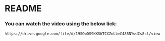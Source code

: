 # README

### You can watch the video using the below lick:   

`https://drive.google.com/file/d/19SQwDS9KKSWTCXZnLbeC48BNYwdCs8sl/view`
